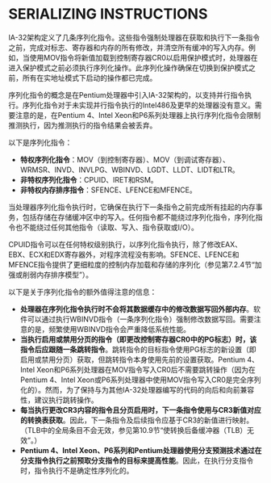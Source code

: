 # SERIALIZING INSTRUCTIONS

IA-32架构定义了几条序列化指令。这些指令强制处理器在获取和执行下一条指令之前，完成对标志、寄存器和内存的所有修改，并清空所有缓冲的写入内存。例如，当使用MOV指令将新值加载到控制寄存器CR0以启用保护模式时，处理器在进入保护模式之前必须执行序列化操作。此序列化操作确保在切换到保护模式之前，所有在实地址模式下启动的操作都已完成。

序列化指令的概念是在Pentium处理器中引入IA-32架构的，以支持并行指令执行。序列化指令对于未实现并行指令执行的Intel486及更早的处理器没有意义。需要注意的是，在Pentium 4、Intel Xeon和P6系列处理器上执行序列化指令会限制推测执行，因为推测执行的指令结果会被丢弃。

以下是序列化指令：

- **特权序列化指令**：MOV（到控制寄存器）、MOV（到调试寄存器）、WRMSR、INVD、INVLPG、WBINVD、LGDT、LLDT、LIDT和LTR。
- **非特权序列化指令**：CPUID、IRET和RSM。
- **非特权内存排序指令**：SFENCE、LFENCE和MFENCE。

当处理器序列化指令执行时，它确保在执行下一条指令之前完成所有挂起的内存事务，包括存储在存储缓冲区中的写入。任何指令都不能绕过序列化指令，序列化指令也不能绕过任何其他指令（读取、写入、指令获取或I/O）。

CPUID指令可以在任何特权级别执行，以序列化指令执行，除了修改EAX、EBX、ECX和EDX寄存器外，对程序流程没有影响。SFENCE、LFENCE和MFENCE指令提供了更细粒度的控制内存加载和存储的序列化（参见第7.2.4节“加强或削弱内存排序模型”）。

以下是关于序列化指令的额外值得注意的信息：

- **处理器在序列化指令执行时不会将其数据缓存中的修改数据写回外部内存**。软件可以通过执行WBINVD指令（一条序列化指令）强制修改数据写回。需要注意的是，频繁使用WBINVD指令会严重降低系统性能。
- **当执行启用或禁用分页的指令（即更改控制寄存器CR0中的PG标志）时，该指令后应跟随一条跳转指令**。跳转指令的目标指令使用PG标志的新设置（即启用或禁用分页）获取，但跳转指令本身使用先前的设置获取。Pentium 4、Intel Xeon和P6系列处理器在MOV指令写入CR0后不需要跳转操作（因为在Pentium 4、Intel Xeon或P6系列处理器中使用MOV指令写入CR0是完全序列化的）。然而，为了保持与为其他IA-32处理器编写的代码的向后和向前兼容性，建议执行跳转操作。
- **每当执行更改CR3内容的指令且分页启用时，下一条指令使用与CR3新值对应的转换表获取**。因此，下一条指令及后续指令应基于CR3的新值进行映射。（TLB中的全局条目不会无效，参见第10.9节“使转换后备缓冲器（TLB）无效”。）
- **Pentium 4、Intel Xeon、P6系列和Pentium处理器使用分支预测技术通过在分支指令执行之前预取分支指令的目标来提高性能**。因此，在执行分支指令时，指令执行不是确定性序列化的。
